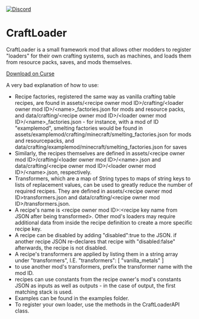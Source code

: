 [![Discord](https://img.shields.io/discord/176190900945289237?style=flat-square&logo=discord&logoColor=ffffff&label=Discord)](https://discord.gg/ykHRhmC)
# CraftLoader
CraftLoader is a small framework mod that allows other modders to register "loaders" for their own crafting systems, such as machines, and loads them from resource packs, saves, and mods themselves.

[Download on Curse](https://www.curseforge.com/minecraft/mc-mods/craftloader)

A very bad explanation of how to use:
 * Recipe factories, registered the same way as vanilla crafting table recipes, are found in assets/\<recipe owner mod ID\>/crafting/\<loader owner mod ID\>/\<name\>_factories.json for mods and resource packs, and data/crafting/\<recipe owner mod ID\>/\<loader owner mod ID\>/\<name\>_factories.json - for instance, with a mod of ID "examplemod", smelting factories would be found in assets/examplemod/crafting/minecraft/smelting_factories.json for mods and resourcepacks, and data/crafting/examplemod/minecraft/smelting_factories.json for saves
 * Similarly, the recipes themselves are defined in assets/\<recipe owner mod ID\>/crafting/\<loader owner mod ID\>/\<name\>.json and data/crafting/\<recipe owner mod ID\>/\<loader owner mod ID\>/\<name\>.json, respectively.
 * Transformers, which are a map of String types to maps of string keys to lists of replacement values, can be used to greatly reduce the number of required recipes. They are defined in assets/\<recipe owner mod ID\>transformers.json and data/crafting/\<recipe owner mod ID\>/transformers.json.
 * A recipe's name is \<recipe owner mod ID\>:\<recipe key name from JSON after being transformed\>. Other mod's loaders may require additional data from inside the recipe definition to create a more specific recipe key.
 * A recipe can be disabled by adding "disabled":true to the JSON. if another recipe JSON re-declares that recipe with "disabled:false" afterwards, the recipe is not disabled.
 * A recipe's transformers are applied by listing them in a string array under "transformers", I.E. "transformers": [ "vanilla_metals" ]
 * to use another mod's transformers, prefix the transformer name with the mod ID.
 * recipes can use constants from the recipe owner's mod's constants JSON as inputs as well as outputs - in the case of output, the first matching stack is used.
 * Examples can be found in the examples folder.
 * To register your own loader, use the methods in the CraftLoaderAPI class.
